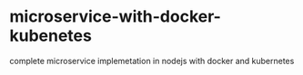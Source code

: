 # microservice-with-docker-kubenetes
complete microservice  implemetation in nodejs  with  docker and kubernetes
